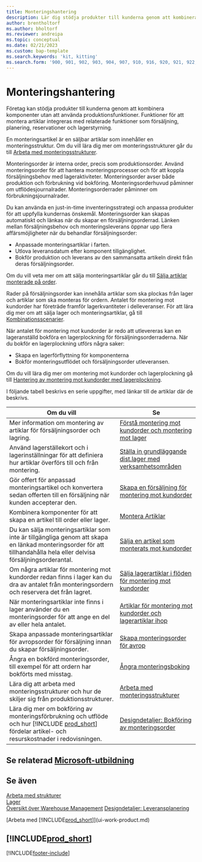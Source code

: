 ```yaml
---
title: Monteringshantering
description: Lär dig stödja produkter till kunderna genom att kombinera komponenter i enkla processer utan att använda produktionsfunktioner.
author: brentholtorf
ms.author: bholtorf
ms.reviewer: andreipa
ms.topic: conceptual
ms.date: 02/21/2023
ms.custom: bap-template
ms.search.keywords: 'kit, kitting'
ms.search.form: '900, 901, 902, 903, 904, 907, 910, 916, 920, 921, 922, 923, 940, 941, 942, 930, 931, 932, 914, 915, 905'
---
```

# <a name="assembly-management" />Monteringshantering

Företag kan stödja produkter till kunderna genom att kombinera komponenter utan att använda produktionsfunktioner. Funktioner för att montera artiklar integreras med relaterade funktioner som försäljning, planering, reservationer och lagerstyrning.  

En monteringsartikel är en säljbar artiklar som innehåller en monteringsstruktur. Om du vill lära dig mer om monteringsstrukturer går du till [Arbeta med monteringsstrukturer](assembly-how-work-assembly-boms.md).

Monteringsorder är interna order, precis som produktionsorder. Använd monteringsorder för att hantera monteringsprocesser och för att koppla försäljningsbehov med lageraktiviteter. Monteringsorder avser både produktion och förbrukning vid bokföring. Monteringsorderhuvud påminner om utflödesjournalrader. Monteringsorderrader påminner om förbrukningsjournalrader.  

Du kan använda en just-in-time inventeringsstrategi och anpassa produkter för att uppfylla kundernas önskemål. Monteringsorder kan skapas automatiskt och länkas när du skapar en försäljningsorderrad. Länken mellan försäljningsbehov och monteringsleverans öppnar upp flera affärsmöjligheter när du behandlar försäljningsorder:

* Anpassade monteringsartiklar i farten.
* Utlova leveransdatum efter komponent tillgänglighet.
* Bokför produktion och leverans av den sammansatta artikeln direkt från deras försäljningsorder.

Om du vill veta mer om att sälja monteringsartiklar går du till [Sälja artiklar monterade på order](assembly-how-to-sell-items-assembled-to-order.md).  

Rader på försäljningsorder kan innehålla artiklar som ska plockas från lager och artiklar som ska monteras för ordern. Antalet för montering mot kundorder har företräde framför lagerkvantiteter i delleveranser. För att lära dig mer om att sälja lager och monteringsartiklar, gå till [Kombinationsscenarier](assembly-assemble-to-order-or-assemble-to-stock.md#combination-scenarios).  

När antalet för montering mot kundorder är redo att utlevereras kan en lageranställd bokföra en lagerplockning för försäljningsorderraderna. När du bokför en lagerplockning utförs några saker:

* Skapa en lagerförflyttning för komponenterna
* Bokför monteringsutflödet och försäljningsorder utleveransen.

Om du vill lära dig mer om montering mot kundorder och lagerplockning gå till [Hantering av montering mot kundorder med lagerplockning](warehouse-how-to-pick-items-with-inventory-picks.md#handling-assemble-to-order-items-with-inventory-picks).

I följande tabell beskrivs en serie uppgifter, med länkar till de artiklar där de beskrivs.

|**Om du vill**|**Se**|  
|------------|-------------|  
|Mer information om montering av artiklar för försäljningsorder och lagring.|[Förstå montering mot kundorder och montering mot lager](assembly-assemble-to-order-or-assemble-to-stock.md)|
|Använd lagerställekort och i lagerinställningar för att definiera hur artiklar överförs till och från montering.|[Ställa in grundläggande dist.lager med verksamhetsområden](warehouse-how-to-set-up-basic-warehouses-with-operations-areas.md)|
|Gör offert för anpassad monteringsartikel och konvertera sedan offerten till en försäljning när kunden accepterar den.|[Skapa en försäljning för montering mot kundorder](assembly-how-to-quote-an-assemble-to-order-sale.md)|
|Kombinera komponenter för att skapa en artikel till order eller lager.|[Montera Artiklar](assembly-how-to-assemble-items.md)|  
|Du kan sälja monteringsartiklar som inte är tillgängliga genom att skapa en länkad monteringsorder för att tillhandahålla hela eller delvisa försäljningsorderantal.|[Sälja en artikel som monterats mot kundorder](assembly-how-to-sell-items-assembled-to-order.md)|
|Om några artiklar för montering mot kundorder redan finns i lager kan du dra av antalet från monteringsordern och reservera det från lagret.|[Sälja lagerartiklar i flöden för montering mot kundorder](assembly-how-to-sell-inventory-items-in-assemble-to-order-flows.md)|  
|När monteringsartiklar inte finns i lager använder du en monteringsorder för att ange en del av eller hela antalet.|[Artiklar för montering mot kundorder och lagerartiklar ihop](assembly-how-to-sell-assemble-to-order-items-and-inventory-items-together.md)|
|Skapa anpassade monteringsartiklar för avropsorder för försäljning innan du skapar försäljningsorder.|[Skapa monteringsorder för avrop](assembly-how-to-create-blanket-assembly-orders.md)|
|Ångra en bokförd monteringsorder, till exempel för att ordern har bokförts med misstag.|[Ångra monteringsboking](assembly-how-to-undo-assembly-posting.md)|
|Lära dig att arbeta med monteringsstrukturer och hur de skiljer sig från produktionsstrukturer.|[Arbeta med monteringsstrukturer](assembly-how-work-assembly-boms.md)|
|Lära dig mer om bokföring av monteringsförbrukning och utflöde och hur [!INCLUDE [prod_short](includes/prod_short.md)] fördelar artikel- och resurskostnader i redovisningen.|[Designdetaljer: Bokföring av monteringsorder](design-details-assembly-order-posting.md)|  

## <a name="see-related-microsoft-trainingtrainingpathsassemble-items-dynamics-365-business-central" />Se relaterad [Microsoft-utbildning](/training/paths/assemble-items-dynamics-365-business-central/)

## <a name="see-also" />Se även

[Arbeta med strukturer](inventory-how-work-BOMs.md)  
[Lager](inventory-manage-inventory.md)  
[Översikt över Warehouse Management](design-details-warehouse-management.md)
[Designdetaljer: Leveransplanering](design-details-supply-planning.md)  
<!-- [Walkthrough: Planning Supplies Manually](walkthrough-planning-supplies-manually.md)   -->
<!-- [Walkthrough: Selling, Assembling, and Shipping Kits](walkthrough-selling-assembling-and-shipping-kits.md)   -->
[Arbeta med [!INCLUDE[prod_short](includes/prod_short.md)]](ui-work-product.md)  

## <a name="includeprodshortincludesfreetrialmdmd" />[!INCLUDE[prod_short](includes/free_trial_md.md)]

[!INCLUDE[footer-include](includes/footer-banner.md)]
